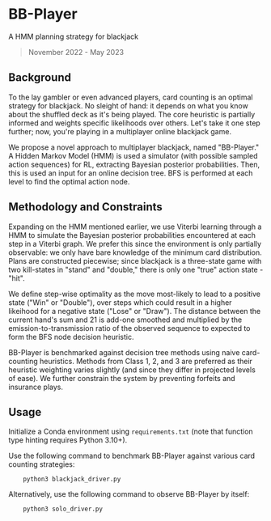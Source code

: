 # BB-Player
A HMM planning strategy for blackjack
> November 2022 - May 2023

## Background
To the lay gambler or even advanced players, card counting is an optimal strategy for blackjack. No sleight of hand: it depends on what you know about the shuffled deck as it's being played. The core heuristic is partially informed and weights specific likelihoods over others. Let's take it one step further; now, you're playing in a multiplayer online blackjack game.

We propose a novel approach to multiplayer blackjack, named "BB-Player." A Hidden Markov Model (HMM) is used a simulator (with possible sampled action sequences) for RL, extracting Bayesian posterior probabilities. Then, this is used an input for an online decision tree. BFS is performed at each level to find the optimal action node.

## Methodology and Constraints
Expanding on the HMM mentioned earlier, we use Viterbi learning through a HMM to simulate the Bayesian posterior probabilities encountered at each step in a Viterbi graph. We prefer this since the environment is only partially observable: we only have bare knowledge of the minimum card distribution. Plans are constructed piecewise; since blackjack is a three-state game with two kill-states in "stand" and "double," there is only one "true" action state - "hit".

We define step-wise optimality as the move most-likely to lead to a positive state ("Win" or "Double"), over steps which could result in a higher likeihood for a negative state ("Lose" or "Draw"). The distance between the current hand's sum and 21 is add-one smoothed and multiplied by the emission-to-transmission ratio of the observed sequence to expected to form the BFS node decision heuristic.

BB-Player is benchmarked against decision tree methods using naive card-counting heuristics. Methods from Class 1, 2, and 3 are preferred as their heuristic weighting varies slightly (and since they differ in projected levels of ease). We further constrain the system by preventing forfeits and insurance plays.

## Usage
Initialize a Conda environment using `requirements.txt` (note that function type hinting requires Python 3.10+).

Use the following command to benchmark BB-Player against various card counting strategies:
```lang=python
    python3 blackjack_driver.py
```

Alternatively, use the following command to observe BB-Player by itself:
```lang=python
    python3 solo_driver.py
```